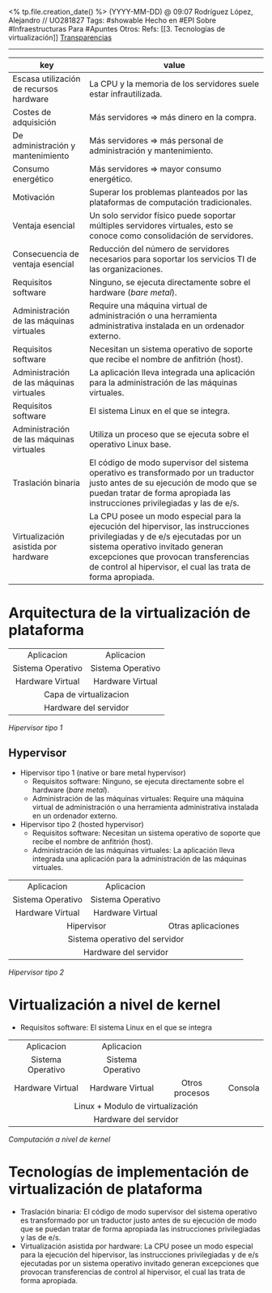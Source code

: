 <% tp.file.creation_date() %> (YYYY-MM-DD) @ 09:07
Rodríguez López, Alejandro // UO281827
Tags:
	#showable
	Hecho en #EPI
	Sobre #Infraestructuras 
	Para #Apuntes 
	Otros:
	Refs:
		 [[3. Tecnologías de virtualización]]
		 [Transparencias](https://www.campusvirtual.uniovi.es/pluginfile.php/133671/mod_resource/content/8/Tema-03-Tecnologías-de-Virtualización.pdf#page=13)
 
<hr>

| key | value |
| --- | --- |
| Escasa utilización de recursos hardware | La CPU y la memoria de los servidores suele estar infrautilizada. |
| Costes de adquisición | Más servidores => más dinero en la compra. |
| De administración y mantenimiento | Más servidores => más personal de administración y mantenimiento. |
| Consumo energético | Más servidores => mayor consumo energético. |
| Motivación | Superar los problemas planteados por las plataformas de computación tradicionales. |
| Ventaja esencial | Un solo servidor físico puede soportar múltiples servidores virtuales, esto se conoce como consolidación de servidores. |
| Consecuencia de ventaja esencial | Reducción del número de servidores necesarios para soportar los servicios TI de las organizaciones. |
| Requisitos software | Ninguno, se ejecuta directamente sobre el hardware (*bare metal*). |
| Administración de las máquinas virtuales | Require una máquina virtual de administración o una herramienta administrativa instalada en un ordenador externo. |
| Requisitos software | Necesitan un sistema operativo de soporte que recibe el nombre de anfitrión (host). |
| Administración de las máquinas virtuales | La aplicación lleva integrada una aplicación para la administración de las máquinas virtuales. |
| Requisitos software | El sistema Linux en el que se integra. |
| Administración de las máquinas virtuales | Utiliza un proceso que se ejecuta sobre el operativo Linux base. |
| Traslación binaria | El código de modo supervisor del sistema operativo es transformado por un traductor justo antes de su ejecución de modo que se puedan tratar de forma apropiada las instrucciones privilegiadas y las de e/s. |
| Virtualización asistida por hardware | La CPU posee un modo especial para la ejecución del hipervisor, las instrucciones privilegiadas y de e/s ejecutadas por un sistema operativo invitado generan excepciones que provocan transferencias de control al hipervisor, el cual las trata de forma apropiada. |

# Arquitectura de la virtualización de plataforma

<html>
<table style="text-align:center">
<tr><td>Aplicacion</td><td>Aplicacion</td></tr>
<tr><td>Sistema Operativo</td><td>Sistema Operativo</td></tr>
<tr><td>Hardware Virtual</td><td>Hardware Virtual</td></tr>
<tr><td colspan=2>Capa de virtualizacion</td></tr>
<tr><td colspan=2>Hardware del servidor</td></tr>
</table>
<footer><em>Hipervisor tipo 1</em></footer>
</html>

## Hypervisor
- Hipervisor tipo 1 (native or bare metal hypervisor)
	- Requisitos software: Ninguno, se ejecuta directamente sobre el hardware (*bare metal*).
	- Administración de las máquinas virtuales: Require una máquina virtual de administración o una herramienta administrativa instalada en un ordenador externo.
- Hipervisor tipo 2 (hosted hypervisor)
	- Requisitos software: Necesitan un sistema operativo de soporte que recibe el nombre de anfitrión (host).
	- Administración de las máquinas virtuales: La aplicación lleva integrada una aplicación para la administración de las máquinas virtuales.

<html>
<table style="text-align:center">
<tr><td colspan=1>Aplicacion</td><td colspan=1>Aplicacion</td></tr>
<tr><td colspan=1>Sistema Operativo</td><td colspan=1>Sistema Operativo</td></tr>
<tr><td colspan=1>Hardware Virtual</td><td colspan=1>Hardware Virtual</td></tr>
<tr><td colspan=2>Hipervisor</td><td colspan=2>Otras aplicaciones</td></tr>
<tr><td colspan=4>Sistema operativo del servidor</td></tr>
<tr><td colspan=4>Hardware del servidor</td></tr>
</table>
<footer><em>Hipervisor tipo 2</em></footer>
</html>

# Virtualización a nivel de kernel
- Requisitos software: El sistema Linux en el que se integra

<html>
<table style="text-align:center">
<tr><td colspan=1>Aplicacion</td><td colspan=1>Aplicacion</td></tr>
<tr><td colspan=1>Sistema Operativo</td><td colspan=1>Sistema Operativo</td></tr>
<tr><td colspan=1>Hardware Virtual</td><td colspan=1>Hardware Virtual</td><td colspan=1>Otros procesos</td><td colspan=1>Consola</td></tr>
<tr><td colspan=4>Linux + Modulo de virtualización</td></tr>
<tr><td colspan=4>Hardware del servidor</td></tr>
</table>
<footer><em>Computación a nivel de kernel</em></footer>
</html>

# Tecnologías de implementación de virtualización de plataforma
- Traslación binaria: El código de modo supervisor del sistema operativo es transformado por un traductor justo antes de su ejecución de modo que se puedan tratar de forma apropiada las instrucciones privilegiadas y las de e/s.
- Virtualización asistida por hardware: La CPU posee un modo especial para la ejecución del hipervisor, las instrucciones privilegiadas y de e/s ejecutadas por un sistema operativo invitado generan excepciones que provocan transferencias de control al hipervisor, el cual las trata de forma apropiada.
	